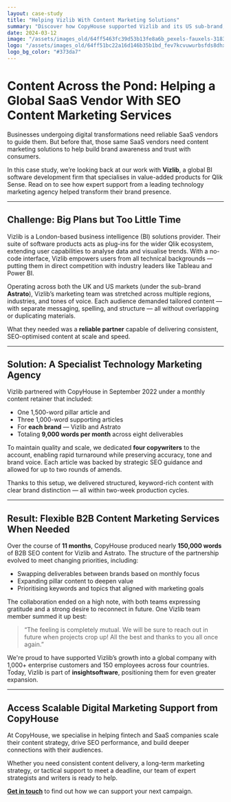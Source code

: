 ```yaml
---
layout: case-study
title: "Helping Vizlib With Content Marketing Solutions"
summary: "Discover how CopyHouse supported Vizlib and its US sub-brand, Astrato, with high-quality SEO content to scale global brand awareness and boost search performance across two distinct markets."
date: 2024-03-12
image: "/assets/images_old/64ff5463fc39d53b13fe8a6b_pexels-fauxels-3183170.jpg"
logo: "/assets/images_old/64ff51bc22a16d146b35b1bd_fev7kcvuwurbsfds8dhx.webp"
logo_bg_color: "#373da7"
---
```


# Content Across the Pond: Helping a Global SaaS Vendor With SEO Content Marketing Services

Businesses undergoing digital transformations need reliable SaaS vendors to guide them. But before that, those same SaaS vendors need content marketing solutions to help build brand awareness and trust with consumers.

In this case study, we’re looking back at our work with **Vizlib**, a global BI software development firm that specialises in value-added products for Qlik Sense. Read on to see how expert support from a leading technology marketing agency helped transform their brand presence.

---

## Challenge: Big Plans but Too Little Time

Vizlib is a London-based business intelligence (BI) solutions provider. Their suite of software products acts as plug-ins for the wider Qlik ecosystem, extending user capabilities to analyse data and visualise trends. With a no-code interface, Vizlib empowers users from all technical backgrounds — putting them in direct competition with industry leaders like Tableau and Power BI.

Operating across both the UK and US markets (under the sub-brand **Astrato**), Vizlib’s marketing team was stretched across multiple regions, industries, and tones of voice. Each audience demanded tailored content — with separate messaging, spelling, and structure — all without overlapping or duplicating materials.

What they needed was a **reliable partner** capable of delivering consistent, SEO-optimised content at scale and speed.

---

## Solution: A Specialist Technology Marketing Agency

Vizlib partnered with CopyHouse in September 2022 under a monthly content retainer that included:

- One 1,500-word pillar article and  
- Three 1,000-word supporting articles  
- For **each brand** — Vizlib and Astrato  
- Totaling **9,000 words per month** across eight deliverables

To maintain quality and scale, we dedicated **four copywriters** to the account, enabling rapid turnaround while preserving accuracy, tone and brand voice. Each article was backed by strategic SEO guidance and allowed for up to two rounds of amends.

Thanks to this setup, we delivered structured, keyword-rich content with clear brand distinction — all within two-week production cycles.

---

## Result: Flexible B2B Content Marketing Services When Needed

Over the course of **11 months**, CopyHouse produced nearly **150,000 words** of B2B SEO content for Vizlib and Astrato. The structure of the partnership evolved to meet changing priorities, including:

- Swapping deliverables between brands based on monthly focus  
- Expanding pillar content to deepen value  
- Prioritising keywords and topics that aligned with marketing goals  

The collaboration ended on a high note, with both teams expressing gratitude and a strong desire to reconnect in future. One Vizlib team member summed it up best:

> “The feeling is completely mutual. We will be sure to reach out in future when projects crop up! All the best and thanks to you all once again.”

We're proud to have supported Vizlib’s growth into a global company with 1,000+ enterprise customers and 150 employees across four countries. Today, Vizlib is part of **insightsoftware**, positioning them for even greater expansion.

---

## Access Scalable Digital Marketing Support from CopyHouse

At CopyHouse, we specialise in helping fintech and SaaS companies scale their content strategy, drive SEO performance, and build deeper connections with their audiences.

Whether you need consistent content delivery, a long-term marketing strategy, or tactical support to meet a deadline, our team of expert strategists and writers is ready to help.

**[Get in touch](https://www.copyhouse.io/contact)** to find out how we can support your next campaign.
